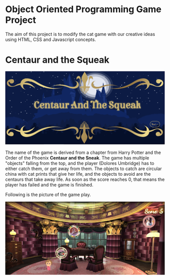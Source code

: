 # Object Oriented Programming Game Project
The aim of this project is to modify the cat game with our creative ideas using HTML, CSS and Javascript concepts. 

# Centaur and the Squeak
<img src="screenshots/intro-screen.png">

The name of the game is derived from a chapter from Harry Potter and the Order of the Phoenix **Centaur and the Sneak**. The game has multiple "objects" falling from the top, and the player (Dolores Umbridge) has to either catch them, or get away from them. The objects to catch are circular china with cat prints that give her life, and the objects to avoid are the centaurs that take away life. As soon as the score reaches 0, that means the player has failed and the game is finished.


Following is the picture of the game play.


<img src="screenshots/game-play.png">